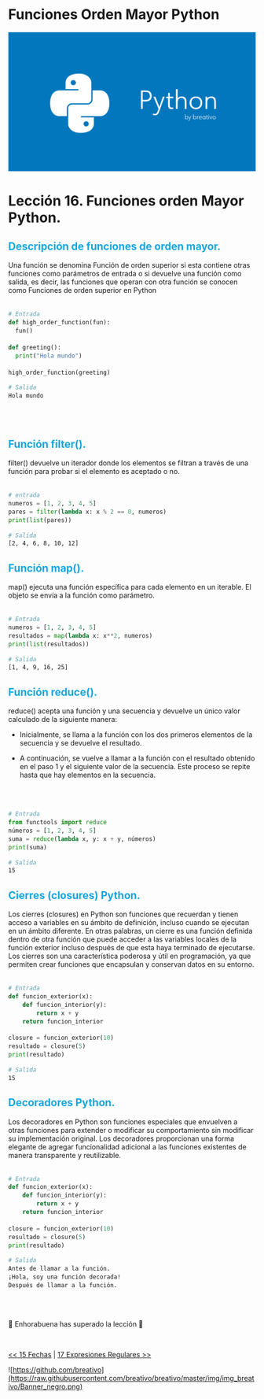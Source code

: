 # Funciones Orden Mayor Python

![](https://github.com/breativo/Python_by_breativo/blob/master/img/Banner_Python_by_breativo.png?raw=true)

# Lección 16. Funciones orden Mayor Python.

<h2 style="color:#15A7E1">Descripción de funciones de orden mayor.</h2>
Una función se denomina Función de orden superior si esta contiene otras funciones como parámetros de entrada o si devuelve una función como salida, es decir, las funciones que operan con otra función se conocen como Funciones de orden superior en Python

<br>
<br>

````py
# Entrada
def high_order_function(fun):
  fun()

def greeting():
  print("Hola mundo")

high_order_function(greeting)
````
````sh
# Salida
Hola mundo
````

<br>
<br>

<h2 style="color:#15A7E1">Función filter().</h2>
filter() devuelve un iterador donde los elementos se filtran a través de una función para probar si el elemento es aceptado o no.

<br>
<br>

````py
# entrada
numeros = [1, 2, 3, 4, 5]
pares = filter(lambda x: x % 2 == 0, numeros)
print(list(pares))
````
````sh
# Salida
[2, 4, 6, 8, 10, 12]
````

<h2 style="color:#15A7E1">Función map().</h2>
map() ejecuta una función específica para cada elemento en un iterable. El objeto se envía a la función como parámetro.

<br>
<br>

````py
# Entrada
numeros = [1, 2, 3, 4, 5]
resultados = map(lambda x: x**2, numeros)
print(list(resultados))
````
````sh
# Salida
[1, 4, 9, 16, 25]
````

<h2 style="color:#15A7E1">Función reduce().</h2>
reduce()  acepta una función y una secuencia y devuelve un único valor calculado de la siguiente manera:

<br>

* Inicialmente, se llama a la función con los dos primeros elementos de la secuencia y se devuelve el resultado.

* A continuación, se vuelve a llamar a la función con el resultado obtenido en el paso 1 y el siguiente valor de la secuencia. Este proceso se repite hasta que hay elementos en la secuencia.

<br>
<br>

````py
# Entrada
from functools import reduce
números = [1, 2, 3, 4, 5]
suma = reduce(lambda x, y: x + y, números)
print(suma)
````
````sh
# Salida
15
````

<h2 style="color:#15A7E1">Cierres (closures) Python.</h2>
Los cierres (closures) en Python son funciones que recuerdan y tienen acceso a variables en su ámbito de definición, incluso cuando se ejecutan en un ámbito diferente. En otras palabras, un cierre es una función definida dentro de otra función que puede acceder a las variables locales de la función exterior incluso después de que esta haya terminado de ejecutarse. Los cierres son una característica poderosa y útil en programación, ya que permiten crear funciones que encapsulan y conservan datos en su entorno.

<br>
<br>

````py
# Entrada
def funcion_exterior(x):
    def funcion_interior(y):
        return x + y
    return funcion_interior

closure = funcion_exterior(10)
resultado = closure(5)
print(resultado) 
````
````sh
# Salida
15
````

<h2 style="color:#15A7E1">Decoradores Python.</h2>
Los decoradores en Python son funciones especiales que envuelven a otras funciones para extender o modificar su comportamiento sin modificar su implementación original. Los decoradores proporcionan una forma elegante de agregar funcionalidad adicional a las funciones existentes de manera transparente y reutilizable.

<br>
<br>

````py
# Entrada
def funcion_exterior(x):
    def funcion_interior(y):
        return x + y
    return funcion_interior

closure = funcion_exterior(10)
resultado = closure(5)
print(resultado) 
````
````sh
# Salida
Antes de llamar a la función.
¡Hola, soy una función decorada!
Después de llamar a la función.
````

<br>
<br>

🎉 Enhorabuena has superado la lección 🎉

<br>

[<< 15 Fechas](../15_Fechas_Python) | [17 Expresiones Regulares >>](../17_Epresiones_Regulares_Python)

![https://github.com/breativo](https://raw.githubusercontent.com/breativo/breativo/master/img/img_breativo/Banner_negro.png)



